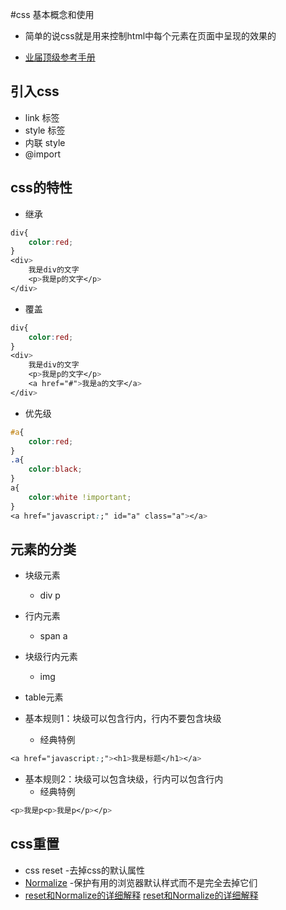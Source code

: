 #css 基本概念和使用

- 简单的说css就是用来控制html中每个元素在页面中呈现的效果的

- <a href="http://css.doyoe.com/" target="_blank">业届顶级参考手册</a>

## 引入css
- link 标签
- style 标签
- 内联 style
- @import

## css的特性
- 继承

```css
div{
    color:red;
}
<div>
    我是div的文字
    <p>我是p的文字</p>
</div>
```

- 覆盖

```css
div{
    color:red;
}
<div>
    我是div的文字
    <p>我是p的文字</p>
    <a href="#">我是a的文字</a>
</div>
```

- 优先级
```css
#a{
    color:red;
}
.a{
    color:black;
}
a{
    color:white !important;
}
<a href="javascript:;" id="a" class="a"></a>
```

## 元素的分类
- 块级元素
    - div p
- 行内元素
    - span a
- 块级行内元素
    - img
- table元素

- 基本规则1：块级可以包含行内，行内不要包含块级
    - 经典特例
```css
<a href="javascript:;"><h1>我是标题</h1></a>
```
- 基本规则2：块级可以包含块级，行内可以包含行内
    - 经典特例
```css
<p>我是p<p>我是p</p></p>
```

## css重置
- css reset
    -去掉css的默认属性
- <a href="https://github.com/necolas/normalize.css" target="_blank">Normalize</a>
    -保护有用的浏览器默认样式而不是完全去掉它们
- <a href="http://segmentfault.com/a/1190000003021766" target="_blank">reset和Normalize的详细解释</a> <a href="http://segmentfault.com/a/1190000003025718" target="_blank">reset和Normalize的详细解释</a>


